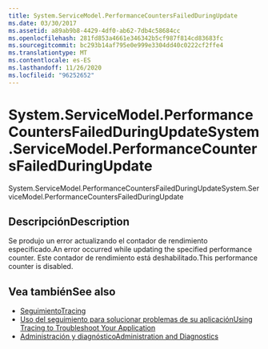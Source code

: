 ```yaml
---
title: System.ServiceModel.PerformanceCountersFailedDuringUpdate
ms.date: 03/30/2017
ms.assetid: a89ab9b8-4429-4df0-ab62-7db4c58684cc
ms.openlocfilehash: 281fd853a4661e346342b5cf987f814cd83683fc
ms.sourcegitcommit: bc293b14af795e0e999e3304dd40c0222cf2ffe4
ms.translationtype: MT
ms.contentlocale: es-ES
ms.lasthandoff: 11/26/2020
ms.locfileid: "96252652"
---
```

# <a name="systemservicemodelperformancecountersfailedduringupdate"></a><span data-ttu-id="69c28-102">System.ServiceModel.PerformanceCountersFailedDuringUpdate</span><span class="sxs-lookup"><span data-stu-id="69c28-102">System.ServiceModel.PerformanceCountersFailedDuringUpdate</span></span>

<span data-ttu-id="69c28-103">System.ServiceModel.PerformanceCountersFailedDuringUpdate</span><span class="sxs-lookup"><span data-stu-id="69c28-103">System.ServiceModel.PerformanceCountersFailedDuringUpdate</span></span>  
  
## <a name="description"></a><span data-ttu-id="69c28-104">Descripción</span><span class="sxs-lookup"><span data-stu-id="69c28-104">Description</span></span>  

 <span data-ttu-id="69c28-105">Se produjo un error actualizando el contador de rendimiento especificado.</span><span class="sxs-lookup"><span data-stu-id="69c28-105">An error occurred while updating the specified performance counter.</span></span> <span data-ttu-id="69c28-106">Este contador de rendimiento está deshabilitado.</span><span class="sxs-lookup"><span data-stu-id="69c28-106">This performance counter is disabled.</span></span>  
  
## <a name="see-also"></a><span data-ttu-id="69c28-107">Vea también</span><span class="sxs-lookup"><span data-stu-id="69c28-107">See also</span></span>

- [<span data-ttu-id="69c28-108">Seguimiento</span><span class="sxs-lookup"><span data-stu-id="69c28-108">Tracing</span></span>](index.md)
- [<span data-ttu-id="69c28-109">Uso del seguimiento para solucionar problemas de su aplicación</span><span class="sxs-lookup"><span data-stu-id="69c28-109">Using Tracing to Troubleshoot Your Application</span></span>](using-tracing-to-troubleshoot-your-application.md)
- [<span data-ttu-id="69c28-110">Administración y diagnóstico</span><span class="sxs-lookup"><span data-stu-id="69c28-110">Administration and Diagnostics</span></span>](../index.md)
